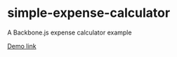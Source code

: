 simple-expense-calculator
=========================

A Backbone.js expense calculator example

[Demo link](http://process-smith.com/expense/simple-expense-calculator)
